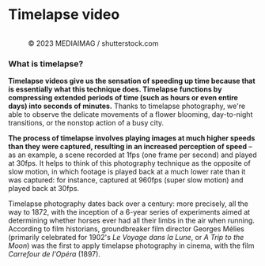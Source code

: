 # Timelapse video

<figure><img src="https://images.versus.io/property/timelapse-1598741508628.variety.jpg" alt=""><figcaption><p>© 2023 MEDIAIMAG / shutterstock.com</p></figcaption></figure>

### What is timelapse?

**Timelapse videos give us the sensation of speeding up time because that is essentially what this technique does. Timelapse functions by compressing extended periods of time (such as hours or even entire days) into seconds of minutes.** Thanks to timelapse photography, we're able to observe the delicate movements of a flower blooming, day-to-night transitions, or the nonstop action of a busy city.&#x20;

**The process of timelapse involves playing images at much higher speeds than they were captured, resulting in an increased perception of speed** – as an example, a scene recorded at 1fps (one frame per second) and played at 30fps. It helps to think of this photography technique as the opposite of slow motion, in which footage is played back at a much lower rate than it was captured: for instance, captured at 960fps (super slow motion) and played back at 30fps.

Timelapse photography dates back over a century: more precisely, all the way to 1872, with the inception of a 6-year series of experiments aimed at determining whether horses ever had all their limbs in the air when running. According to film historians, groundbreaker film director Georges Mélies (primarily celebrated for 1902's _Le Voyage dans la Lune_, or _A Trip to the Moon_) was the first to apply timelapse photography in cinema, with the film _Carrefour de l'Opéra_ (1897).
